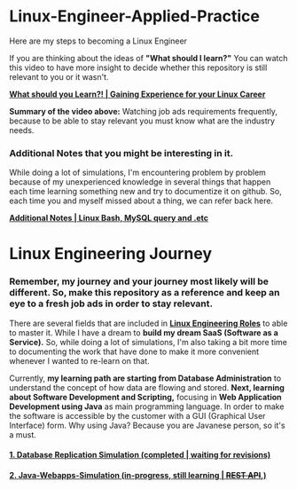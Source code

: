 # Linux-Engineer-Applied-Practice
Here are my steps to becoming a Linux Engineer

If you are thinking about the ideas of **"What should I learn?"** You can watch this video to have more insight to decide whether this repository is still relevant to you or it wasn't.

[**What should you Learn?! | Gaining Experience for your Linux Career**](https://www.youtube.com/watch?v=FaFITB2wuUQ)

**Summary of the video above:** Watching job ads requirements frequently, because to be able to stay relevant you must know what are the industry needs.

### **Additional Notes** that you might be interesting in it.
While doing a lot of simulations, I'm encountering problem by problem because of my unexperienced knowledge in several things that happen each time learning something new and try to documentize it on github. So, each time you and myself missed about a thing, we can refer back here.

[**Additional Notes | Linux Bash, MySQL query and .etc**](/Additional-Notes/Table-of-Contents.md)

# Linux Engineering Journey
### Remember, my journey and your journey most likely will be different. So, make this repository as a reference and keep an eye to a fresh job ads in order to stay relevant.
There are several fields that are included in [**Linux Engineering Roles**](/Linux-Engineer-Applied-Practice/Additional-Notes/Multiple-Linux_Roles_Expertise.md) to able to master it. While I have a dream to **build my dream SaaS (Software as a Service).** So, while doing a lot of simulations, I'm also taking a bit more time to documenting the work that have done to make it more convenient whenever I wanted to re-learn on that.

Currently, **my learning path are starting from Database Administration** to understand the concept of how data are flowing and stored. **Next, learning about Software Development and Scripting,** focusing in **Web Application Development using Java** as main programming language. In order to make the software is accessible by the customer with a GUI (Graphical User Interface) form. Why using Java? Because you are Javanese person, so it's a must.

#### [**1. Database Replication Simulation (completed | waiting for revisions)**](../main/Database-Replication-Simulation/readme.md)

#### [**2. Java-Webapps-Simulation (in-progress, still learning | ~~REST API~~,)**](/Java-Webapps-Simulation/Table-of-Contents.md)
